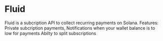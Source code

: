 # Fluid
Fluid is a subcription API to collect recurring payments on Solana.
Features:
Private subcription payments,
Notifications when your wallet balance is to low for payments
Abilty to split subscriptions
